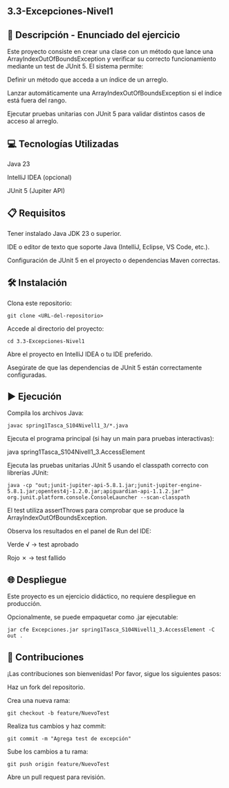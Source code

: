 ## 3.3-Excepciones-Nivel1

## 📄 Descripción - Enunciado del ejercicio

Este proyecto consiste en crear una clase con un método que lance una ArrayIndexOutOfBoundsException y verificar su
correcto funcionamiento mediante un test de JUnit 5.
El sistema permite:

Definir un método que acceda a un índice de un arreglo.

Lanzar automáticamente una ArrayIndexOutOfBoundsException si el índice está fuera del rango.

Ejecutar pruebas unitarias con JUnit 5 para validar distintos casos de acceso al arreglo.

## 💻 Tecnologías Utilizadas

Java 23

IntelliJ IDEA (opcional)

JUnit 5 (Jupiter API)

## 📋 Requisitos

Tener instalado Java JDK 23 o superior.

IDE o editor de texto que soporte Java (IntelliJ, Eclipse, VS Code, etc.).

Configuración de JUnit 5 en el proyecto o dependencias Maven correctas.

## 🛠️ Instalación

Clona este repositorio:

```
git clone <URL-del-repositorio>
```

Accede al directorio del proyecto:

```
cd 3.3-Excepciones-Nivel1
```

Abre el proyecto en IntelliJ IDEA o tu IDE preferido.

Asegúrate de que las dependencias de JUnit 5 están correctamente configuradas.

## ▶️ Ejecución

Compila los archivos Java:

```
javac spring1Tasca_S104Nivell1_3/*.java
```

Ejecuta el programa principal (si hay un main para pruebas interactivas):

java spring1Tasca_S104Nivell1_3.AccessElement

Ejecuta las pruebas unitarias JUnit 5 usando el classpath correcto con librerías JUnit:

```
java -cp "out;junit-jupiter-api-5.8.1.jar;junit-jupiter-engine-5.8.1.jar;opentest4j-1.2.0.jar;apiguardian-api-1.1.2.jar" org.junit.platform.console.ConsoleLauncher --scan-classpath
```

El test utiliza assertThrows para comprobar que se produce la ArrayIndexOutOfBoundsException.

Observa los resultados en el panel de Run del IDE:

Verde √ → test aprobado

Rojo ✗ → test fallido

## 🌐 Despliegue

Este proyecto es un ejercicio didáctico, no requiere despliegue en producción.

Opcionalmente, se puede empaquetar como .jar ejecutable:

```
jar cfe Excepciones.jar spring1Tasca_S104Nivell1_3.AccessElement -C out .
```

## 🤝 Contribuciones

¡Las contribuciones son bienvenidas! Por favor, sigue los siguientes pasos:

Haz un fork del repositorio.

Crea una nueva rama:

```
git checkout -b feature/NuevoTest
```

Realiza tus cambios y haz commit:

```
git commit -m "Agrega test de excepción"
```

Sube los cambios a tu rama:

```
git push origin feature/NuevoTest
```

Abre un pull request para revisión.